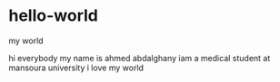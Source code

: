 # hello-world
my world 

hi everybody 
my name is ahmed abdalghany
iam a medical student at mansoura university 
i love my world
